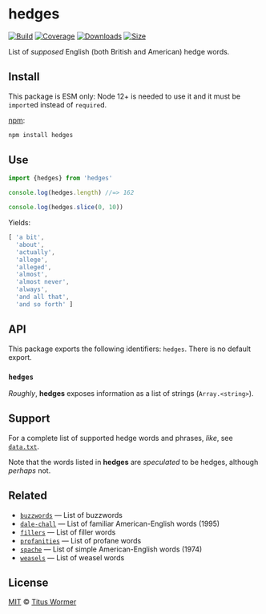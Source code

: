 # hedges

[![Build][build-badge]][build]
[![Coverage][coverage-badge]][coverage]
[![Downloads][downloads-badge]][downloads]
[![Size][size-badge]][size]

List of *supposed* English (both British and American) hedge words.

## Install

This package is ESM only: Node 12+ is needed to use it and it must be `import`ed
instead of `require`d.

[npm][]:

```sh
npm install hedges
```

## Use

```js
import {hedges} from 'hedges'

console.log(hedges.length) //=> 162

console.log(hedges.slice(0, 10))
```

Yields:

```js
[ 'a bit',
  'about',
  'actually',
  'allege',
  'alleged',
  'almost',
  'almost never',
  'always',
  'and all that',
  'and so forth' ]
```

## API

This package exports the following identifiers: `hedges`.
There is no default export.

### `hedges`

*Roughly*, **hedges** exposes information as a list of strings
(`Array.<string>`).

## Support

For a complete list of supported hedge words and phrases, *like*, see
[`data.txt`][data].

Note that the words listed in **hedges** are *speculated* to be hedges, although
*perhaps* not.

## Related

*   [`buzzwords`](https://github.com/words/buzzwords)
    — List of buzzwords
*   [`dale-chall`](https://github.com/words/dale-chall)
    — List of familiar American-English words (1995)
*   [`fillers`](https://github.com/words/fillers)
    — List of filler words
*   [`profanities`](https://github.com/words/profanities)
    — List of profane words
*   [`spache`](https://github.com/words/spache)
    — List of simple American-English words (1974)
*   [`weasels`](https://github.com/words/weasels)
    — List of weasel words

## License

[MIT][license] © [Titus Wormer][author]

<!-- Definitions -->

[build-badge]: https://github.com/words/hedges/workflows/main/badge.svg

[build]: https://github.com/words/hedges/actions

[coverage-badge]: https://img.shields.io/codecov/c/github/words/hedges.svg

[coverage]: https://codecov.io/github/words/hedges

[downloads-badge]: https://img.shields.io/npm/dm/hedges.svg

[downloads]: https://www.npmjs.com/package/hedges

[size-badge]: https://img.shields.io/bundlephobia/minzip/hedges.svg

[size]: https://bundlephobia.com/result?p=hedges

[npm]: https://docs.npmjs.com/cli/install

[license]: license

[author]: https://wooorm.com

[data]: data.txt
